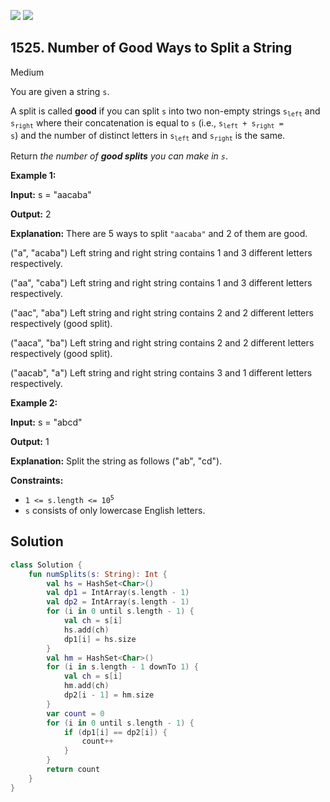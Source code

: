[![](https://img.shields.io/github/stars/javadev/LeetCode-in-Kotlin?label=Stars&style=flat-square)](https://github.com/javadev/LeetCode-in-Kotlin)
[![](https://img.shields.io/github/forks/javadev/LeetCode-in-Kotlin?label=Fork%20me%20on%20GitHub%20&style=flat-square)](https://github.com/javadev/LeetCode-in-Kotlin/fork)

## 1525\. Number of Good Ways to Split a String

Medium

You are given a string `s`.

A split is called **good** if you can split `s` into two non-empty strings <code>s<sub>left</sub></code> and <code>s<sub>right</sub></code> where their concatenation is equal to `s` (i.e., <code>s<sub>left</sub> + s<sub>right</sub> = s</code>) and the number of distinct letters in <code>s<sub>left</sub></code> and <code>s<sub>right</sub></code> is the same.

Return _the number of **good splits** you can make in `s`_.

**Example 1:**

**Input:** s = "aacaba"

**Output:** 2

**Explanation:** There are 5 ways to split `"aacaba"` and 2 of them are good. 

("a", "acaba") Left string and right string contains 1 and 3 different letters respectively. 

("aa", "caba") Left string and right string contains 1 and 3 different letters respectively. 

("aac", "aba") Left string and right string contains 2 and 2 different letters respectively (good split). 

("aaca", "ba") Left string and right string contains 2 and 2 different letters respectively (good split). 

("aacab", "a") Left string and right string contains 3 and 1 different letters respectively.

**Example 2:**

**Input:** s = "abcd"

**Output:** 1

**Explanation:** Split the string as follows ("ab", "cd").

**Constraints:**

*   <code>1 <= s.length <= 10<sup>5</sup></code>
*   `s` consists of only lowercase English letters.

## Solution

```kotlin
class Solution {
    fun numSplits(s: String): Int {
        val hs = HashSet<Char>()
        val dp1 = IntArray(s.length - 1)
        val dp2 = IntArray(s.length - 1)
        for (i in 0 until s.length - 1) {
            val ch = s[i]
            hs.add(ch)
            dp1[i] = hs.size
        }
        val hm = HashSet<Char>()
        for (i in s.length - 1 downTo 1) {
            val ch = s[i]
            hm.add(ch)
            dp2[i - 1] = hm.size
        }
        var count = 0
        for (i in 0 until s.length - 1) {
            if (dp1[i] == dp2[i]) {
                count++
            }
        }
        return count
    }
}
```